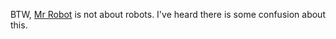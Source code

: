 BTW, <a href="https://en.wikipedia.org/wiki/Mr._Robot">Mr Robot</a> is not about robots. I've heard there is some confusion about this.

